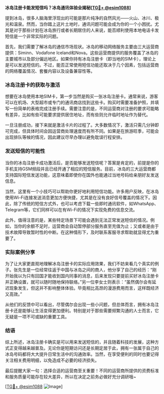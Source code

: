 **冰岛注册卡能发短信吗？冰岛通讯体验全揭秘[[TG💪+ @esim1088](https://t.me/s/esim1088)]**

提到冰岛，很多人脑海里浮现出的可能是那片纯净的自然风光——火山、冰川、极光和温泉。然而，当你踏上这片土地时，通讯问题可能会成为你的一个小困扰。尤其是对于那些计划在冰岛旅行或者长期居住的人来说，能否顺利使用本地电话卡发短信是一个非常实际的问题。

首先，我们需要了解冰岛的通信市场现状。冰岛的移动网络服务主要由三大运营商提供：Siminn、Vodafone Iceland和Nova。这些运营商提供的服务覆盖了冰岛的主要城市以及部分偏远地区。如果你持有冰岛注册卡（即当地的SIM卡），理论上是可以发送短信的。不过，能否正常使用短信功能还取决于几个因素，包括运营商的网络覆盖情况、套餐内容以及设备兼容性等。

### 冰岛注册卡的获取与激活

想要在冰岛使用本地SIM卡，第一步当然是购买一张冰岛注册卡。通常来说，游客可以在机场、大型超市或专门的通讯商店找到这些卡。购买时需要准备护照，并填写一份简单的表格完成注册手续。需要注意的是，不同运营商对注册的要求可能略有差异，比如有些可能要求提供居住地址，而有些则允许临时地址作为替代。

一旦注册成功，接下来就是激活卡片的过程了。大多数情况下，激活只需几分钟即可完成，但具体时间会因运营商处理速度而有所不同。如果是在旅游旺季，可能会出现排队等候的情况，因此建议尽早办理以避免耽误行程安排。

### 发送短信的可能性

当你的冰岛注册卡成功激活后，是否能够发送短信呢？答案是肯定的，前提是你的手机支持GSM频段并且已经开通了相应的短信服务。目前，冰岛的三大运营商都支持国际短信发送功能，这意味着即使你在国外也能通过当地号码给亲朋好友发送信息。

当然，这里有一个小技巧可以帮助你更好地利用短信功能。许多用户反映，在冰岛使用Wi-Fi连接发送消息更加方便快捷，尤其是在没有良好信号覆盖的情况下。因此，除了传统的短信方式外，也可以考虑下载一些即时通讯软件，如WhatsApp、Telegram等，它们同样可以在有Wi-Fi的情况下实现免费的信息交流。

此外，值得注意的是，某些特定场景下可能会遇到无法正常发送短信的情况。例如，当你的余额不足时，运营商会自动暂停部分服务直至充值为止；又或者是由于技术故障导致暂时性的中断。在这种情形下，及时联系客服寻求帮助就显得尤为重要了。

### 实际案例分享

为了让大家更直观地理解冰岛注册卡的实际应用效果，我们不妨来看几个真实的例子。张先生是一位经常往返于中国与冰岛之间的商人，他分享了自己的经历：“刚开始我以为只有回国才能收到国内同事的消息，后来发现只要提前买好冰岛注册卡并正确设置，就可以随时随地保持联络。”另一位李女士则表示：“虽然偶尔会有延迟现象发生，但这并不影响整体体验。毕竟相比高昂的漫游费用而言，这样既经济又高效。”

从他们的反馈中可以看出，尽管偶尔会出现一些小问题，但总体而言，拥有冰岛注册卡还是能够让生活变得更加便利。特别是对于那些需要频繁沟通的人士而言，它无疑是一项不可或缺的重要工具。

### 结语

综上所述，冰岛注册卡确实是可以用来发送短信的，并且随着科技的发展，这种方式正变得越来越普及。无论你是短期访问还是长期定居于此，拥有一张属于自己的冰岛号码都将大大提升日常生活中的沟通效率。当然，在享受便利的同时也要记得关注相关费用明细，以免造成不必要的经济损失。

最后提醒大家一句：选择合适的运营商至关重要！不同的运营商所提供的资费标准和服务质量可能存在较大差异，所以在决定之前务必做好充分调研哦~

[[TG💪+ @esim1088](https://t.me/s/esim1088) ![Image](https://i.postimg.cc/4NQfJmqS/Snipaste-2025-05-13-00-14-12.png)]